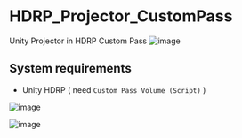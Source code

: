 # HDRP_Projector_CustomPass
Unity Projector in HDRP Custom Pass
![image](https://github.com/FunsTW/HDRP_Projector_CustomPass/blob/main/ShaderGraph.png?raw=true)

## System requirements
* Unity HDRP ( need `Custom Pass Volume (Script)` )

![image](https://github.com/FunsTW/HDRP_Projector_CustomPass/blob/main/ProjectorScript.jpg?raw=true)

![image](https://github.com/FunsTW/HDRP_Projector_CustomPass/blob/main/CustomPass.jpg?raw=true)
